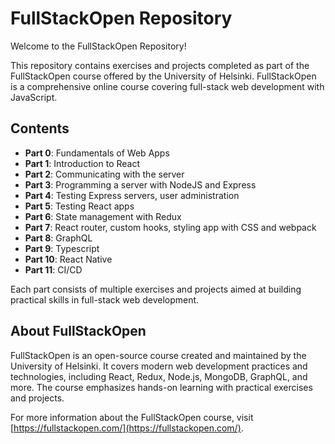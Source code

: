 # FullStackOpen Repository

Welcome to the FullStackOpen Repository!

This repository contains exercises and projects completed as part of the FullStackOpen course offered by the University of Helsinki. FullStackOpen is a comprehensive online course covering full-stack web development with JavaScript.

## Contents
- **Part 0**: Fundamentals of Web Apps
- **Part 1**: Introduction to React
- **Part 2**: Communicating with the server
- **Part 3**: Programming a server with NodeJS and Express
- **Part 4**: Testing Express servers, user administration
- **Part 5**: Testing React apps
- **Part 6**: State management with Redux
- **Part 7**: React router, custom hooks, styling app with CSS and webpack
- **Part 8**: GraphQL
- **Part 9**: Typescript
- **Part 10**: React Native
- **Part 11**: CI/CD

Each part consists of multiple exercises and projects aimed at building practical skills in full-stack web development.

## About FullStackOpen
FullStackOpen is an open-source course created and maintained by the University of Helsinki. It covers modern web development practices and technologies, including React, Redux, Node.js, MongoDB, GraphQL, and more. The course emphasizes hands-on learning with practical exercises and projects.

For more information about the FullStackOpen course, visit [https://fullstackopen.com/](https://fullstackopen.com/).